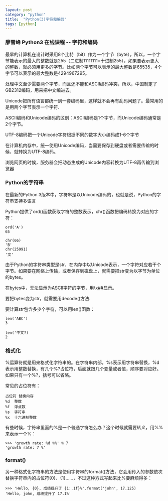 ```yaml
---
layout: post
category: "python"
title:  "Python(3)字符和编码"
tags: [python]
---
```

### 廖雪峰 Python3 在线课程 -- 字符和编码


最早的计算机在设计时采用8个比特（bit）作为一个字节（byte），所以，一个字节能表示的最大的整数就是255（二进制11111111=十进制255），如果要表示更大的整数，就必须用更多的字节。比如两个字节可以表示的最大整数是65535，4个字节可以表示的最大整数是4294967295。

处理中文至少需要两个字节，而且还不能和ASCII编码冲突，所以，中国制定了GB2312编码，用来把中文编进去。

<!-- more -->

Unicode把所有语言都统一到一套编码里，这样就不会再有乱码问题了。最常用的是用两个字节表示一个字符.

ASCII编码和Unicode编码的区别：ASCII编码是1个字节，而Unicode编码通常是2个字节。

UTF-8编码把一个Unicode字符根据不同的数字大小编码成1-6个字节

在计算机内存中，统一使用Unicode编码，当需要保存到硬盘或者需要传输的时候，就转换为UTF-8编码。

浏览网页的时候，服务器会把动态生成的Unicode内容转换为UTF-8再传输到浏览器

### Python的字符串

在最新的Python 3版本中，字符串是以Unicode编码的，也就是说，Python的字符串支持多语言

Python提供了ord()函数获取字符的整数表示，chr()函数把编码转换为对应的字符：
```
ord('A')
65
```
```
chr(66)
'B'
chr(25991)
'文'
```

由于Python的字符串类型是str，在内存中以Unicode表示，一个字符对应若干个字节。如果要在网络上传输，或者保存到磁盘上，就需要把str变为以字节为单位的bytes。

在bytes中，无法显示为ASCII字符的字节，用\x##显示。

要把bytes变为str，就需要用decode()方法.

要计算str包含多少个字符，可以用len()函数：
```
len('ABC')
3

len('中文?)
2
```

### 格式化
%运算符就是用来格式化字符串的。在字符串内部，%s表示用字符串替换，%d表示用整数替换，有几个%?占位符，后面就跟几个变量或者值，顺序要对应好。如果只有一个%?，括号可以省略。

常见的占位符有：
```
占位符	替换内容
%d	整数
%f	浮点数
%s	字符串
%x	十六进制整数
```

有些时候，字符串里面的%是一个普通字符怎么办？这个时候就需要转义，用%%来表示一个%：
```
>>> 'growth rate: %d %%' % 7
'growth rate: 7 %'
```
### format()
另一种格式化字符串的方法是使用字符串的format()方法，它会用传入的参数依次替换字符串内的占位符{0}、{1}……，不过这种方式写起来比%要麻烦得多：
```
>>> 'Hello, {0}, 成绩提升了 {1:.1f}%'.format('john', 17.125)
'Hello, john, 成绩提升了 17.1%'
```
